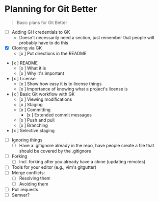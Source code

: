# Planning for Git Better

>Basic plans for Git Better 

- [  ] Adding GH credentials to GK
  - Doesn't necessarily need a section, just remember that people will probably
  have to do this
- [x] Cloning via GK
  - [x ] Put directions in the README
- [x ] README
  - [x ] What it is
  - [x ] Why it's important
- [x ] License
  - [x ] Show how easy it is to license things
  - [x ] Importance of knowing what a project's license is
- [x  ] Basic Git workflow with GK
  - [x  ] Viewing modifications
  - [x  ] Staging
  - [x  ] Committing
    - [x  ] Extended commit messages
  - [x ] Push and pull
  - [x  ] Branching
- [x ] Selective staging
- [  ] Ignoring things
  - [  ] Have a .gitignore already in the repo, have people create a file that
  should be covered by the .gitignore
- [  ] Forking
  - [  ] Incl. forking after you already have a clone (updating remotes)
- [  ] Tools for your editor (e.g., vim's gitgutter)
- [  ] Merge conflicts:
  - [  ] Resolving them
  - [  ] Avoiding them
- [  ] Pull requests
- [  ] Semver?
